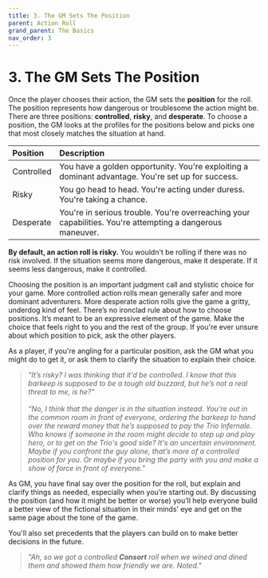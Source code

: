 ```yaml
---
title: 3. The GM Sets The Position
parent: Action Roll
grand_parent: The Basics
nav_order: 3
---
```


# 3. The GM Sets The Position
Once the player chooses their action, the GM sets the **position** for the roll. The position represents how dangerous or troublesome the action might be. There are three positions: **controlled**, **risky**, and **desperate**. To choose a position, the GM looks at the profiles for the positions below and picks one that most closely matches the situation at hand.

| Position | Description |
|:---------|:------------|
| Controlled | You have a golden opportunity. You're exploiting a dominant advantage. You're set up for success. |
| Risky | You go head to head. You're acting under duress. You're taking a chance. |
| Desperate | You're in serious trouble. You're overreaching your capabilities. You're attempting a dangerous maneuver. |

**By default, an action roll is risky.** You wouldn't be rolling if there was no risk involved. If the situation seems more dangerous, make it desperate. If it seems less dangerous, make it controlled.

Choosing the position is an important judgment call and stylistic choice for your game. More controlled action rolls mean generally safer and more dominant adventurers. More desperate action rolls give the game a gritty, underdog kind of feel. There’s no ironclad rule about how to choose positions. It’s meant to be an expressive element of the game. Make the choice that feels right to you and the rest of the group. If you're ever unsure about which position to pick, ask the other players.

As a player, if you're angling for a particular position, ask the GM what you might do to get it, or ask them to clarify the situation to explain their choice.

> *"It’s risky? I was thinking that it'd be controlled. I know that this barkeep is supposed to be a tough old buzzard, but he’s not a real threat to me, is he?"*
> <br><br>
> *“No, I think that the danger is in the situation instead. You're out in the common room in front of everyone, ordering the barkeep to hand over the reward money that he’s supposed to pay the Trio Infernale. Who knows if someone in the room might decide to step up and play hero, or to get on the Trio's good side? It's an uncertain environment. Maybe if you confront the guy alone, that’s more of a controlled position for you. Or maybe if you bring the party with you and make a show of force in front of everyone."*

As GM, you have final say over the position for the roll, but explain and clarify things as needed, especially when you’re starting out. By discussing the position (and how it might be better or worse) you’ll help everyone build a better view of the fictional situation in their minds’ eye and get on the same page about the tone of the game.

You'll also set precedents that the players can build on to make better decisions in the future.

> *"Ah, so we got a controlled **Consort** roll when we wined and dined them and showed them how friendly we are. Noted."*

